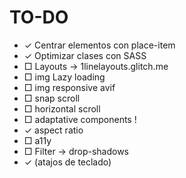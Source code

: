 # TO-DO

+ ✓ Centrar elementos con place-item
+ ✓ Optimizar clases con SASS
+ □ Layouts -> 1linelayouts.glitch.me
+ □ img Lazy loading
+ □ img responsive <source> avif
+ □ snap scroll
+ □ horizontal scroll
+ □ adaptative components !
+ ✓ aspect ratio
+ □ a11y
+ □ Filter -> drop-shadows
+ ✓ (atajos de teclado)
